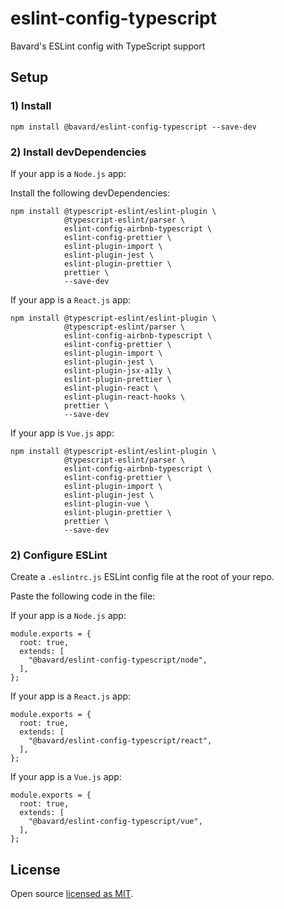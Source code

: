 # eslint-config-typescript

Bavard's ESLint config with TypeScript support

## Setup

### 1) Install

```
npm install @bavard/eslint-config-typescript --save-dev
```

### 2) Install devDependencies

If your app is a `Node.js` app:

Install the following devDependencies:

```
npm install @typescript-eslint/eslint-plugin \
            @typescript-eslint/parser \
            eslint-config-airbnb-typescript \
            eslint-config-prettier \
            eslint-plugin-import \
            eslint-plugin-jest \
            eslint-plugin-prettier \
            prettier \
            --save-dev
```

If your app is a `React.js` app:

```
npm install @typescript-eslint/eslint-plugin \
            @typescript-eslint/parser \
            eslint-config-airbnb-typescript \
            eslint-config-prettier \
            eslint-plugin-import \
            eslint-plugin-jest \
            eslint-plugin-jsx-a11y \
            eslint-plugin-prettier \
            eslint-plugin-react \
            eslint-plugin-react-hooks \
            prettier \
            --save-dev
```

If your app is `Vue.js` app:

```
npm install @typescript-eslint/eslint-plugin \
            @typescript-eslint/parser \
            eslint-config-airbnb-typescript \
            eslint-config-prettier \
            eslint-plugin-import \
            eslint-plugin-jest \
            eslint-plugin-vue \
            eslint-plugin-prettier \
            prettier \
            --save-dev
```

### 2) Configure ESLint

Create a `.eslintrc.js` ESLint config file at the root of your repo.

Paste the following code in the file:

If your app is a `Node.js` app:

```
module.exports = {
  root: true,
  extends: [
    "@bavard/eslint-config-typescript/node",
  ],
};
```

If your app is a `React.js` app:

```
module.exports = {
  root: true,
  extends: [
    "@bavard/eslint-config-typescript/react",
  ],
};
```

If your app is a `Vue.js` app:

```
module.exports = {
  root: true,
  extends: [
    "@bavard/eslint-config-typescript/vue",
  ],
};
```

## License

Open source [licensed as MIT](https://github.com/iamturns/eslint-config-airbnb-typescript/blob/master/LICENSE).
